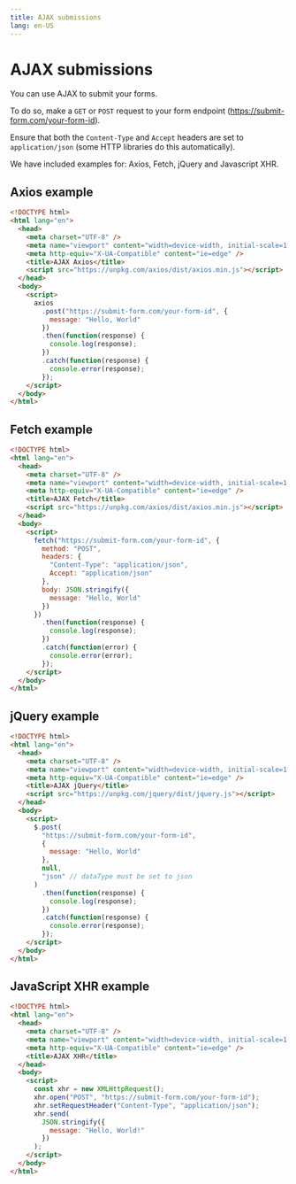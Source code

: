 ```yaml
---
title: AJAX submissions
lang: en-US
---
```


# AJAX submissions

You can use AJAX to submit your forms.

To do so, make a `GET` or `POST` request to your form endpoint (https://submit-form.com/your-form-id).

Ensure that both the `Content-Type` and `Accept` headers are set to `application/json` (some HTTP libraries do this automatically).

We have included examples for: Axios, Fetch, jQuery and Javascript XHR.

## Axios example

```html
<!DOCTYPE html>
<html lang="en">
  <head>
    <meta charset="UTF-8" />
    <meta name="viewport" content="width=device-width, initial-scale=1.0" />
    <meta http-equiv="X-UA-Compatible" content="ie=edge" />
    <title>AJAX Axios</title>
    <script src="https://unpkg.com/axios/dist/axios.min.js"></script>
  </head>
  <body>
    <script>
      axios
        .post("https://submit-form.com/your-form-id", {
          message: "Hello, World"
        })
        .then(function(response) {
          console.log(response);
        })
        .catch(function(response) {
          console.error(response);
        });
    </script>
  </body>
</html>
```

## Fetch example

```html
<!DOCTYPE html>
<html lang="en">
  <head>
    <meta charset="UTF-8" />
    <meta name="viewport" content="width=device-width, initial-scale=1.0" />
    <meta http-equiv="X-UA-Compatible" content="ie=edge" />
    <title>AJAX Fetch</title>
    <script src="https://unpkg.com/axios/dist/axios.min.js"></script>
  </head>
  <body>
    <script>
      fetch("https://submit-form.com/your-form-id", {
        method: "POST",
        headers: {
          "Content-Type": "application/json",
          Accept: "application/json"
        },
        body: JSON.stringify({
          message: "Hello, World"
        })
      })
        .then(function(response) {
          console.log(response);
        })
        .catch(function(error) {
          console.error(error);
        });
    </script>
  </body>
</html>
```

## jQuery example

```html
<!DOCTYPE html>
<html lang="en">
  <head>
    <meta charset="UTF-8" />
    <meta name="viewport" content="width=device-width, initial-scale=1.0" />
    <meta http-equiv="X-UA-Compatible" content="ie=edge" />
    <title>AJAX jQuery</title>
    <script src="https://unpkg.com/jquery/dist/jquery.js"></script>
  </head>
  <body>
    <script>
      $.post(
        "https://submit-form.com/your-form-id",
        {
          message: "Hello, World"
        },
        null,
        "json" // dataType must be set to json
      )
        .then(function(response) {
          console.log(response);
        })
        .catch(function(response) {
          console.error(response);
        });
    </script>
  </body>
</html>
```

## JavaScript XHR example

```html
<!DOCTYPE html>
<html lang="en">
  <head>
    <meta charset="UTF-8" />
    <meta name="viewport" content="width=device-width, initial-scale=1.0" />
    <meta http-equiv="X-UA-Compatible" content="ie=edge" />
    <title>AJAX XHR</title>
  </head>
  <body>
    <script>
      const xhr = new XMLHttpRequest();
      xhr.open("POST", "https://submit-form.com/your-form-id");
      xhr.setRequestHeader("Content-Type", "application/json");
      xhr.send(
        JSON.stringify({
          message: "Hello, World!"
        })
      );
    </script>
  </body>
</html>
```
